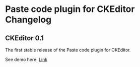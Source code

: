 Paste code plugin for CKEditor Changelog
====================

## CKEditor 0.1

The first stable release of the Paste code plugin for CKEditor.

See demo here: [Link](http://ollea.ch/media/pastecode/demo.html)
